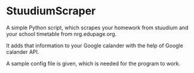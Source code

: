 # StuudiumScraper
A simple Python script, which scrapes your homework from stuudium and your school timetable from nrg.edupage.org. 

It adds that information to your Google calander with the help of Google calander API.

A sample config file is given, which is needed for the program to work.
